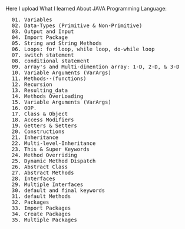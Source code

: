 Here I upload What I learned About JAVA Programming Language:

<pre>
  01. Variables
  02. Data-Types (Primitive & Non-Primitive)
  03. Output and Input
  04. Import Package
  05. String and String Methods
  06. Loops: for loop, while loop, do-while loop
  07. switch statement
  08. conditional statement
  09. array's and Multi-dimention array: 1-D, 2-D, & 3-D
  10. Variable Arguments (VarArgs)
  11. Methods--(functions)
  12. Recursion
  13. Resulting_data
  14. Methods OverLoading
  15. Variable Arguments (VarArgs)
  16. OOP.
  17. Class & Object
  18. Access Modifiers
  19. Getters & Setters
  20. Constructions
  21. Inheritance
  22. Multi-level-Inheritance
  23. This & Super Keywords
  24. Method Overriding
  25. Dynamic Method Dispatch
  26. Abstract Class
  27. Abstract Methods
  28. Interfaces 
  29. Multiple Interfaces
  30. default and final keywords
  31. default Methods
  32. Packages
  33. Import Packages
  34. Create Packages
  35. Multiple Packages
</pre>

